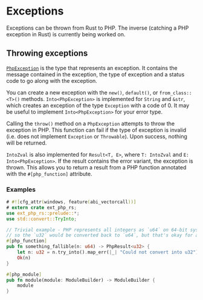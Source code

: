 # Exceptions

Exceptions can be thrown from Rust to PHP. The inverse (catching a PHP exception
in Rust) is currently being worked on.

## Throwing exceptions

[`PhpException`] is the type that represents an exception. It contains the
message contained in the exception, the type of exception and a status code to
go along with the exception.

You can create a new exception with the `new()`, `default()`, or
`from_class::<T>()` methods. `Into<PhpException>` is implemented for `String`
and `&str`, which creates an exception of the type `Exception` with a code of 0.
It may be useful to implement `Into<PhpException>` for your error type.

Calling the `throw()` method on a `PhpException` attempts to throw the exception
in PHP. This function can fail if the type of exception is invalid (i.e. does
not implement `Exception` or `Throwable`). Upon success, nothing will be
returned.

`IntoZval` is also implemented for `Result<T, E>`, where `T: IntoZval` and
`E: Into<PhpException>`. If the result contains the error variant, the exception
is thrown. This allows you to return a result from a PHP function annotated with
the `#[php_function]` attribute.

### Examples

```rust
# #![cfg_attr(windows, feature(abi_vectorcall))]
# extern crate ext_php_rs;
use ext_php_rs::prelude::*;
use std::convert::TryInto;

// Trivial example - PHP represents all integers as `u64` on 64-bit systems
// so the `u32` would be converted back to `u64`, but that's okay for an example.
#[php_function]
pub fn something_fallible(n: u64) -> PhpResult<u32> {
    let n: u32 = n.try_into().map_err(|_| "Could not convert into u32")?;
    Ok(n)
}

#[php_module]
pub fn module(module: ModuleBuilder) -> ModuleBuilder {
    module
}
```

[`PhpException`]: https://docs.rs/ext-php-rs/0.5.0/ext_php_rs/php/exceptions/struct.PhpException.html
